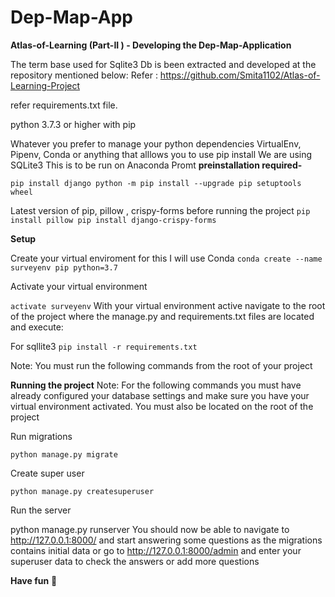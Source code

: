 # Dep-Map-App
**Atlas-of-Learning (Part-II ) - Developing the Dep-Map-Application**

The term base used for Sqlite3 Db is been extracted and developed at the repository mentioned below:
Refer : https://github.com/Smita1102/Atlas-of-Learning-Project

refer requirements.txt file. 

python 3.7.3 or higher with pip

Whatever you prefer to manage your python dependencies VirtualEnv, Pipenv, Conda or anything that alllows you to use pip install
We are using SQLite3
This is  to be run on Anaconda Promt
**preinstallation required-**

`pip install django
python -m pip install --upgrade pip setuptools wheel`

Latest version of pip, pillow , crispy-forms before running the project 
`pip install pillow
pip install django-crispy-forms`



**Setup**

Create your virtual enviroment for this I will use Conda 
`conda create --name surveyenv pip python=3.7`


Activate your virtual environment

`activate surveyenv`
With your virtual environment active navigate to the root of the project where the manage.py and requirements.txt files are located and execute:

For sqllite3
`pip install -r requirements.txt`


Note: You must run the following commands from the root of your project




**Running the project**
Note: For the following commands you must have already configured your database settings and make sure you have your virtual environment activated. You must also be located on the root of the project

Run migrations

`python manage.py migrate`

Create super user

`python manage.py createsuperuser`

Run the server

python manage.py runserver
You should now be able to navigate to http://127.0.0.1:8000/ and start answering some questions as the migrations contains initial data or go to http://127.0.0.1:8000/admin and enter your superuser data to check the answers or add more questions




**Have fun** 🎉
